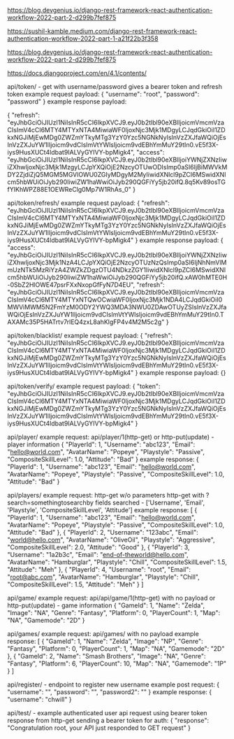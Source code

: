 https://blog.devgenius.io/django-rest-framework-react-authentication-workflow-2022-part-2-d299b7fef875

https://sushil-kamble.medium.com/django-rest-framework-react-authentication-workflow-2022-part-1-a21f22b3f358

https://blog.devgenius.io/django-rest-framework-react-authentication-workflow-2022-part-2-d299b7fef875

https://docs.djangoproject.com/en/4.1/contents/

api/token/ - get with username/password gives a bearer token and refresh token
example request payload:
{
    "username": "root",
    "password": "password"
}
example response payload:

{
    "refresh": "eyJhbGciOiJIUzI1NiIsInR5cCI6IkpXVCJ9.eyJ0b2tlbl90eXBlIjoicmVmcmVzaCIsImV4cCI6MTY4MTYxNTA4MiwiaWF0IjoxNjc3Mjk1MDgyLCJqdGkiOiI1ZDkxNGJiMjEwMDg0ZWZmYTkyMTg3YzY0Yzc5NGNkNyIsInVzZXJfaWQiOjEsInVzZXJuYW1lIjoicm9vdCIsImVtYWlsIjoicm9vdEBhYmMuY29tIn0.vE5f3X-iys9HusXUCt4ldbat9IALVyGYIVY-bpMigk4",
    "access": "eyJhbGciOiJIUzI1NiIsInR5cCI6IkpXVCJ9.eyJ0b2tlbl90eXBlIjoiYWNjZXNzIiwiZXhwIjoxNjc3Mjk1MzgyLCJpYXQiOjE2NzcyOTUwODIsImp0aSI6IjBiMWVkMDY2ZjdiZjQ5MGM5MGVlOWU0ZGIyMDgyM2MyIiwidXNlcl9pZCI6MSwidXNlcm5hbWUiOiJyb290IiwiZW1haWwiOiJyb290QGFiYy5jb20ifQ.8q5Kv89osTGfYIKhWPZ88E1OEWReClg0Mp7W1RhAs_0"
}

api/token/refresh/
example request payload:
{
    "refresh": "eyJhbGciOiJIUzI1NiIsInR5cCI6IkpXVCJ9.eyJ0b2tlbl90eXBlIjoicmVmcmVzaCIsImV4cCI6MTY4MTYxNTA4MiwiaWF0IjoxNjc3Mjk1MDgyLCJqdGkiOiI1ZDkxNGJiMjEwMDg0ZWZmYTkyMTg3YzY0Yzc5NGNkNyIsInVzZXJfaWQiOjEsInVzZXJuYW1lIjoicm9vdCIsImVtYWlsIjoicm9vdEBhYmMuY29tIn0.vE5f3X-iys9HusXUCt4ldbat9IALVyGYIVY-bpMigk4"
}
example response payload:
{
    "access": "eyJhbGciOiJIUzI1NiIsInR5cCI6IkpXVCJ9.eyJ0b2tlbl90eXBlIjoiYWNjZXNzIiwiZXhwIjoxNjc3Mjk1NzA4LCJpYXQiOjE2NzcyOTUzNzQsImp0aSI6IjNhNmVlMmUzNTk5MzRiYzA4ZWZkZDgzOTU4NDkzZGY1IiwidXNlcl9pZCI6MSwidXNlcm5hbWUiOiJyb290IiwiZW1haWwiOiJyb290QGFiYy5jb20ifQ.xAW0hMTE0H-0SbZ2HlOWE47psrFXxNxopGfFyN7D4EU",
    "refresh": "eyJhbGciOiJIUzI1NiIsInR5cCI6IkpXVCJ9.eyJ0b2tlbl90eXBlIjoicmVmcmVzaCIsImV4cCI6MTY4MTYxNTQwOCwiaWF0IjoxNjc3Mjk1NDA4LCJqdGkiOiI0MWViMWM5N2FmYzM0ODY2YWQ3MDA3NWU0ZDAwOTUyZSIsInVzZXJfaWQiOjEsInVzZXJuYW1lIjoicm9vdCIsImVtYWlsIjoicm9vdEBhYmMuY29tIn0.TAXAMc35P5HATrtv7rlEQ4zxL8ahKlgFP4v4M2M5c2g"
}

api/token/blacklist/
example request payload:
{
    "refresh": "eyJhbGciOiJIUzI1NiIsInR5cCI6IkpXVCJ9.eyJ0b2tlbl90eXBlIjoicmVmcmVzaCIsImV4cCI6MTY4MTYxNTA4MiwiaWF0IjoxNjc3Mjk1MDgyLCJqdGkiOiI1ZDkxNGJiMjEwMDg0ZWZmYTkyMTg3YzY0Yzc5NGNkNyIsInVzZXJfaWQiOjEsInVzZXJuYW1lIjoicm9vdCIsImVtYWlsIjoicm9vdEBhYmMuY29tIn0.vE5f3X-iys9HusXUCt4ldbat9IALVyGYIVY-bpMigk4"
}
example response payload:
{}

api/token/verify/
example request payload:
{
    "token": "eyJhbGciOiJIUzI1NiIsInR5cCI6IkpXVCJ9.eyJ0b2tlbl90eXBlIjoicmVmcmVzaCIsImV4cCI6MTY4MTYxNTA4MiwiaWF0IjoxNjc3Mjk1MDgyLCJqdGkiOiI1ZDkxNGJiMjEwMDg0ZWZmYTkyMTg3YzY0Yzc5NGNkNyIsInVzZXJfaWQiOjEsInVzZXJuYW1lIjoicm9vdCIsImVtYWlsIjoicm9vdEBhYmMuY29tIn0.vE5f3X-iys9HusXUCt4ldbat9IALVyGYIVY-bpMigk4"
}

api/player/<pk>
example request: 
api/player/1(http-get) or http-put(update) - player information
{
    "PlayerId": 1,
    "Username": "abc123",
    "Email": "hello@world.com",
    "AvatarName": "Popeye",
    "Playstyle": "Passive",
    "CompositeSkillLevel": 1.0,
    "Attitude": "Bad"
}
example response:
{
    "PlayerId": 1,
    "Username": "abc123",
    "Email": "hello@world.com",
    "AvatarName": "Popeye",
    "Playstyle": "Passive",
    "CompositeSkillLevel": 1.0,
    "Attitude": "Bad"
}

api/players/
example request: 
	http-get w/o parameters 
	http-get with ?search=somethingtosearchby
	fields searched - ['Username', 'Email', 'Playstyle', 'CompositeSkillLevel', 'Attitude']
example response:
[
    {
        "PlayerId": 1,
        "Username": "abc123",
        "Email": "hello@world.com",
        "AvatarName": "Popeye",
        "Playstyle": "Passive",
        "CompositeSkillLevel": 1.0,
        "Attitude": "Bad"
    },
    {
        "PlayerId": 2,
        "Username": "123abc",
        "Email": "world@hello.com",
        "AvatarName": "OliveOil",
        "Playstyle": "Aggressive",
        "CompositeSkillLevel": 2.0,
        "Attitude": "Good"
    },
    {
        "PlayerId": 3,
        "Username": "1a2b3c",
        "Email": "end-of-theworld@hello.com",
        "AvatarName": "Hamburglar",
        "Playstyle": "Chill",
        "CompositeSkillLevel": 1.5,
        "Attitude": "Meh"
    },
    {
        "PlayerId": 4,
        "Username": "root",
        "Email": "root@abc.com",
        "AvatarName": "Hamburglar",
        "Playstyle": "Chill",
        "CompositeSkillLevel": 1.5,
        "Attitude": "Meh"
    }
]

api/game/<pk>
example request: 
api/api/game/1(http-get) with no payload or http-put(update) - game information
{
    "GameId": 1,
    "Name": "Zelda",
    "Image": "NA",
    "Genre": "Fantasy",
    "Platform": 0,
    "PlayerCount": 1,
    "Map": "NA",
    "Gamemode": "2D"
}

api/games/
example request: api/games/ with no payload
example response:
[
    {
        "GameId": 1,
        "Name": "Zelda",
        "Image": "NP",
        "Genre": "Fantasy",
        "Platform": 0,
        "PlayerCount": 1,
        "Map": "NA",
        "Gamemode": "2D"
    },
    {
        "GameId": 2,
        "Name": "Smash Brothers",
        "Image": "NA",
        "Genre": "Fantasy",
        "Platform": 6,
        "PlayerCount": 10,
        "Map": "NA",
        "Gamemode": "1P"
    }
]

api/register/ - endpoint to register new username
example post request:
{
    "username": "",
    "password": "",
    "password2": ""
}
example response:
{
    "username": "chwill"
}

api/test/ - example authenticated user api request using bearer token
response from http-get sending a bearer token for auth:
{
    "response": "Congratulation root, your API just responded to GET request"
}